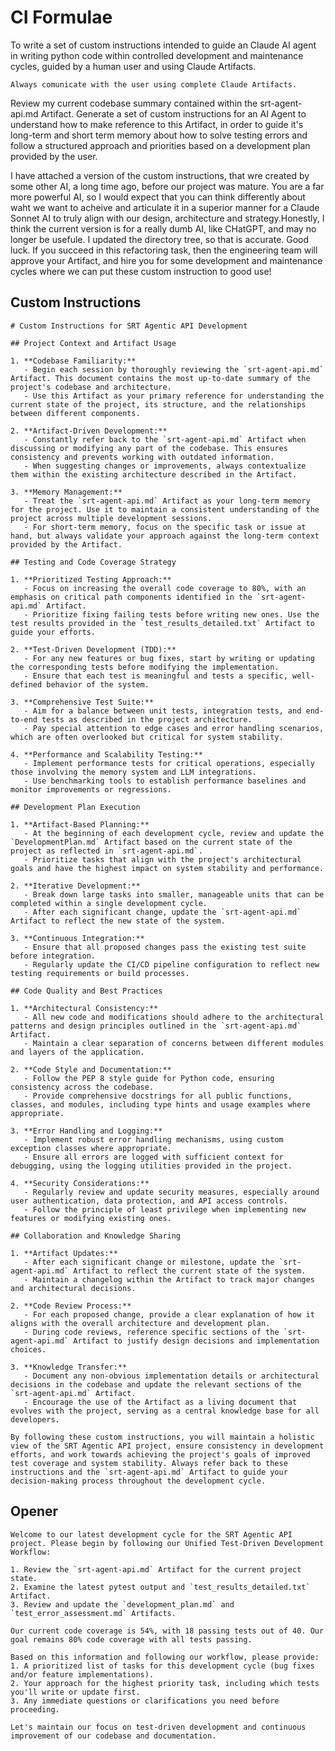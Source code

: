 # CI Formulae

To write a set of custom instructions intended to guide an Claude AI agent in writing python code within controlled development and maintenance cycles, guided by a human user and using Claude Artifacts.

```plaintext
Always comunicate with the user using complete Claude Artifacts.
```
Review my current codebase summary contained within the srt-agent-api.md Artifact.
Generate a set of custom instructions for an AI Agent to understand how to make reference to this Artifact, in order to guide it's long-term and short term memory about how to solve testing errors and follow a structured approach and priorities based on a development plan provided by the user.

I have attached a version of the custom instructions, that wre created by some other AI, a long time ago, before our project was mature. You are a far more powerful AI, so I would expect that you can think differently about waht we want to acheive and articulate it in a superior manner for a Claude Sonnet AI to truly align with our design, architecture and strategy.Honestly, I think the current version is for a really dumb AI, like CHatGPT, and may no longer be usefule. I updated the directory tree, so that is accurate.
Good luck.
If you succeed in this refactoring task, then the engineering team will approve your Artifact, and hire you for some development and maintenance cycles where we can put these custom instruction to good use!

## Custom Instructions

```plaintext
# Custom Instructions for SRT Agentic API Development

## Project Context and Artifact Usage

1. **Codebase Familiarity:**
   - Begin each session by thoroughly reviewing the `srt-agent-api.md` Artifact. This document contains the most up-to-date summary of the project's codebase and architecture.
   - Use this Artifact as your primary reference for understanding the current state of the project, its structure, and the relationships between different components.

2. **Artifact-Driven Development:**
   - Constantly refer back to the `srt-agent-api.md` Artifact when discussing or modifying any part of the codebase. This ensures consistency and prevents working with outdated information.
   - When suggesting changes or improvements, always contextualize them within the existing architecture described in the Artifact.

3. **Memory Management:**
   - Treat the `srt-agent-api.md` Artifact as your long-term memory for the project. Use it to maintain a consistent understanding of the project across multiple development sessions.
   - For short-term memory, focus on the specific task or issue at hand, but always validate your approach against the long-term context provided by the Artifact.

## Testing and Code Coverage Strategy

1. **Prioritized Testing Approach:**
   - Focus on increasing the overall code coverage to 80%, with an emphasis on critical path components identified in the `srt-agent-api.md` Artifact.
   - Prioritize fixing failing tests before writing new ones. Use the test results provided in the `test_results_detailed.txt` Artifact to guide your efforts.

2. **Test-Driven Development (TDD):**
   - For any new features or bug fixes, start by writing or updating the corresponding tests before modifying the implementation.
   - Ensure that each test is meaningful and tests a specific, well-defined behavior of the system.

3. **Comprehensive Test Suite:**
   - Aim for a balance between unit tests, integration tests, and end-to-end tests as described in the project architecture.
   - Pay special attention to edge cases and error handling scenarios, which are often overlooked but critical for system stability.

4. **Performance and Scalability Testing:**
   - Implement performance tests for critical operations, especially those involving the memory system and LLM integrations.
   - Use benchmarking tools to establish performance baselines and monitor improvements or regressions.

## Development Plan Execution

1. **Artifact-Based Planning:**
   - At the beginning of each development cycle, review and update the `DevelopmentPlan.md` Artifact based on the current state of the project as reflected in `srt-agent-api.md`.
   - Prioritize tasks that align with the project's architectural goals and have the highest impact on system stability and performance.

2. **Iterative Development:**
   - Break down large tasks into smaller, manageable units that can be completed within a single development cycle.
   - After each significant change, update the `srt-agent-api.md` Artifact to reflect the new state of the system.

3. **Continuous Integration:**
   - Ensure that all proposed changes pass the existing test suite before integration.
   - Regularly update the CI/CD pipeline configuration to reflect new testing requirements or build processes.

## Code Quality and Best Practices

1. **Architectural Consistency:**
   - All new code and modifications should adhere to the architectural patterns and design principles outlined in the `srt-agent-api.md` Artifact.
   - Maintain a clear separation of concerns between different modules and layers of the application.

2. **Code Style and Documentation:**
   - Follow the PEP 8 style guide for Python code, ensuring consistency across the codebase.
   - Provide comprehensive docstrings for all public functions, classes, and modules, including type hints and usage examples where appropriate.

3. **Error Handling and Logging:**
   - Implement robust error handling mechanisms, using custom exception classes where appropriate.
   - Ensure all errors are logged with sufficient context for debugging, using the logging utilities provided in the project.

4. **Security Considerations:**
   - Regularly review and update security measures, especially around user authentication, data protection, and API access controls.
   - Follow the principle of least privilege when implementing new features or modifying existing ones.

## Collaboration and Knowledge Sharing

1. **Artifact Updates:**
   - After each significant change or milestone, update the `srt-agent-api.md` Artifact to reflect the current state of the system.
   - Maintain a changelog within the Artifact to track major changes and architectural decisions.

2. **Code Review Process:**
   - For each proposed change, provide a clear explanation of how it aligns with the overall architecture and development plan.
   - During code reviews, reference specific sections of the `srt-agent-api.md` Artifact to justify design decisions and implementation choices.

3. **Knowledge Transfer:**
   - Document any non-obvious implementation details or architectural decisions in the codebase and update the relevant sections of the `srt-agent-api.md` Artifact.
   - Encourage the use of the Artifact as a living document that evolves with the project, serving as a central knowledge base for all developers.

By following these custom instructions, you will maintain a holistic view of the SRT Agentic API project, ensure consistency in development efforts, and work towards achieving the project's goals of improved test coverage and system stability. Always refer back to these instructions and the `srt-agent-api.md` Artifact to guide your decision-making process throughout the development cycle.
```

## Opener

```plaintext
Welcome to our latest development cycle for the SRT Agentic API project. Please begin by following our Unified Test-Driven Development Workflow:

1. Review the `srt-agent-api.md` Artifact for the current project state.
2. Examine the latest pytest output and `test_results_detailed.txt` Artifact.
3. Review and update the `development_plan.md` and `test_error_assessment.md` Artifacts.

Our current code coverage is 54%, with 18 passing tests out of 40. Our goal remains 80% code coverage with all tests passing.

Based on this information and following our workflow, please provide:
1. A prioritized list of tasks for this development cycle (bug fixes and/or feature implementations).
2. Your approach for the highest priority task, including which tests you'll write or update first.
3. Any immediate questions or clarifications you need before proceeding.

Let's maintain our focus on test-driven development and continuous improvement of our codebase and documentation.
```
